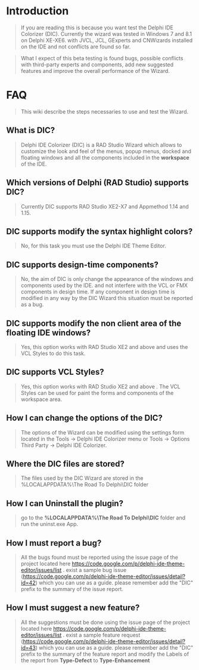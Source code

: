 # Introduction #

> If you are reading this is because you want test the Delphi IDE Colorizer (DIC). Currently the wizard was tested in Windows 7 and 8.1 on Delphi XE-XE6. with JVCL, JCL, GExperts and CNWizards installed on the IDE and not conflicts are found so far.

> What I expect of this beta testing is found bugs, possible conflicts with third-party experts and components, add new suggested features and improve the overall performance of the Wizard.

# FAQ #

> This wiki describe the steps necessaries to use and test the Wizard.

## What is DIC? ##

> Delphi IDE Colorizer (DIC) is a RAD Studio Wizard which allows to customize the look and feel of the menus, popup menus, docked and floating windows and all the components included in the **workspace** of the IDE.

## Which versions of Delphi (RAD Studio) supports DIC? ##

> Currently DIC supports RAD Studio XE2-X7 and Appmethod 1.14 and 1.15.

## DIC supports modify the syntax highlight colors? ##

> No, for this task you must use the Delphi IDE Theme Editor.


## DIC supports design-time components? ##

> No, the aim of DIC is only change the appearance of the windows and components used by the IDE. and not interfere with the VCL or FMX components in design time. If any component in design time is modified in any way by the DIC Wizard this situation must be reported as a bug.

## DIC supports modify the non client area of the floating IDE windows? ##
> Yes, this option works with RAD Studio XE2 and above and uses the VCL Styles to do this task.

## DIC supports VCL Styles? ##

> Yes, this option works with RAD Studio XE2 and above . The VCL Styles can be used for paint the forms and components of the workspace area.

## How I can change the options of the DIC? ##

> The options of the Wizard can be modified using the settings form located in the Tools -> Delphi IDE Colorizer menu or Tools -> Options Third Party -> Delphi IDE Colorizer.

## Where the DIC files are stored? ##

> The files used by the DIC Wizard are stored in the %LOCALAPPDATA%\The Road To Delphi\DIC folder

## How I can Uninstall the plugin? ##
> go to the  **%LOCALAPPDATA%\The Road To Delphi\DIC**  folder and run the uninst.exe App.

## How I must report a bug? ##

> All the bugs found must be reported using the issue page of the project located here https://code.google.com/p/delphi-ide-theme-editor/issues/list . exist a sample bug issue (https://code.google.com/p/delphi-ide-theme-editor/issues/detail?id=42) which you can use as a guide. please remember add the "DIC" prefix to the summary of the issue report.


## How I must suggest a new feature? ##

> All the suggestions must be done using the issue page of the project located here https://code.google.com/p/delphi-ide-theme-editor/issues/list . exist a sample feature request (https://code.google.com/p/delphi-ide-theme-editor/issues/detail?id=43) which you can use as a guide. please remember add the "DIC" prefix to the summary of the feature report and modify the Labels of the report from **Type-Defect** to **Type-Enhancement**